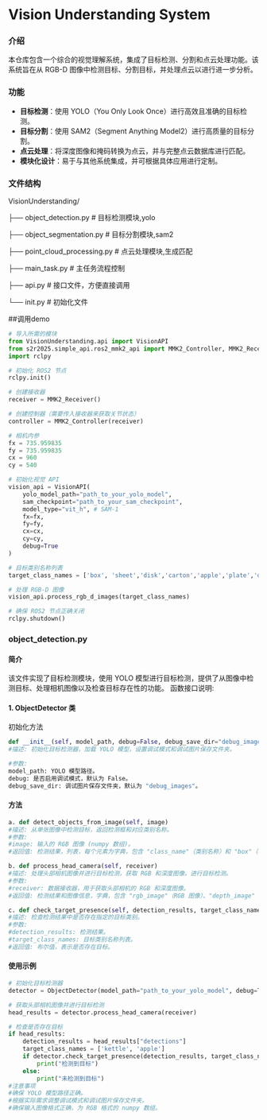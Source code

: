 # Vision Understanding System

### 介绍

本仓库包含一个综合的视觉理解系统，集成了目标检测、分割和点云处理功能。该系统旨在从 RGB-D 图像中检测目标、分割目标，并处理点云以进行进一步分析。

### 功能

- **目标检测**：使用 YOLO（You Only Look Once）进行高效且准确的目标检测。
- **目标分割**：使用 SAM2（Segment Anything Model2）进行高质量的目标分割。
- **点云处理**：将深度图像和掩码转换为点云，并与完整点云数据库进行匹配。
- **模块化设计**：易于与其他系统集成，并可根据具体应用进行定制。

### 文件结构

VisionUnderstanding/

├── object_detection.py    # 目标检测模块,yolo

├── object_segmentation.py # 目标分割模块,sam2

├── point_cloud_processing.py # 点云处理模块,生成匹配

├── main_task.py          # 主任务流程控制

├── api.py                # 接口文件，方便直接调用

└── init.py               # 初始化文件

##调用demo

```python
# 导入所需的模块
from VisionUnderstanding.api import VisionAPI
from s2r2025.simple_api.ros2_mmk2_api import MMK2_Controller, MMK2_Receiver
import rclpy

# 初始化 ROS2 节点
rclpy.init()

# 创建接收器
receiver = MMK2_Receiver()

# 创建控制器（需要传入接收器来获取关节状态）
controller = MMK2_Controller(receiver)

# 相机内参
fx = 735.959835
fy = 735.959835
cx = 960
cy = 540

# 初始化视觉 API
vision_api = VisionAPI(
    yolo_model_path="path_to_your_yolo_model",
    sam_checkpoint="path_to_your_sam_checkpoint",
    model_type="vit_h", # SAM-1
    fx=fx,
    fy=fy,
    cx=cx,
    cy=cy,
    debug=True
)

# 目标类别名称列表
target_class_names = ['box', 'sheet','disk','carton','apple','plate','drawer','teacup','clock','kettle','xbox','bowl','scissors','book']

# 处理 RGB-D 图像
vision_api.process_rgb_d_images(target_class_names)

# 确保 ROS2 节点正确关闭
rclpy.shutdown()

```

### object_detection.py

#### 简介

该文件实现了目标检测模块，使用 YOLO 模型进行目标检测，提供了从图像中检测目标、处理相机图像以及检查目标存在性的功能。
函数接口说明:

#### 1. ObjectDetector 类
初始化方法

``` Python
def __init__(self, model_path, debug=False, debug_save_dir="debug_images")
#描述: 初始化目标检测器，加载 YOLO 模型，设置调试模式和调试图片保存文件夹。

#参数:
model_path: YOLO 模型路径。
debug: 是否启用调试模式，默认为 False。
debug_save_dir: 调试图片保存文件夹，默认为 "debug_images"。

``` 

#### 方法

``` Python
a. def detect_objects_from_image(self, image)
#描述: 从单张图像中检测目标，返回检测框和对应类别名称。
#参数:
#image: 输入的 RGB 图像 (numpy 数组)。
#返回值: 检测结果，列表，每个元素为字典，包含 "class_name"（类别名称）和 "box"（检测框坐标）。

b. def process_head_camera(self, receiver)
#描述: 处理头部相机图像并进行目标检测，获取 RGB 和深度图像，进行目标检测。
#参数:
#receiver: 数据接收器，用于获取头部相机的 RGB 和深度图像。
#返回值: 检测结果和图像信息，字典，包含 "rgb_image"（RGB 图像）、"depth_image"（深度图像）和 "detections"（检测结果）。

c. def check_target_presence(self, detection_results, target_class_names)
#描述: 检查检测结果中是否存在指定的目标类别。
#参数:
#detection_results: 检测结果。
#target_class_names: 目标类别名称列表。
#返回值: 布尔值，表示是否存在目标。
```

#### 使用示例

```python
# 初始化目标检测器
detector = ObjectDetector(model_path="path_to_your_yolo_model", debug=True)

# 获取头部相机图像并进行目标检测
head_results = detector.process_head_camera(receiver)

# 检查是否存在目标
if head_results:
    detection_results = head_results["detections"]
    target_class_names = ['kettle', 'apple']
    if detector.check_target_presence(detection_results, target_class_names):
        print("检测到目标")
    else:
        print("未检测到目标")
#注意事项
#确保 YOLO 模型路径正确。
#根据实际需求调整调试模式和调试图片保存文件夹。
#确保输入图像格式正确，为 RGB 格式的 numpy 数组。
```





